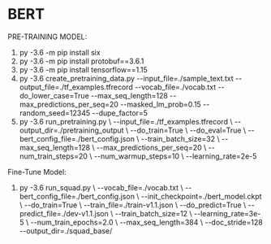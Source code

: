 # BERT

PRE-TRAINING MODEL:

1) py -3.6 -m pip install six 
2) py -3.6 -m pip install protobuf==3.6.1
3) py -3.6 -m pip install tensorflow==1.15
4) py -3.6 create_pretraining_data.py --input_file=./sample_text.txt --output_file=./tf_examples.tfrecord --vocab_file=./vocab.txt --do_lower_case=True  --max_seq_length=128 --max_predictions_per_seq=20 --masked_lm_prob=0.15 --random_seed=12345 --dupe_factor=5
5) py -3.6 run_pretraining.py \ --input_file=./tf_examples.tfrecord \ --output_dir=./pretraining_output \ --do_train=True \ --do_eval=True \ --bert_config_file=./bert_config.json \ --train_batch_size=32 \ --max_seq_length=128 \ --max_predictions_per_seq=20 \ --num_train_steps=20 \ --num_warmup_steps=10 \ --learning_rate=2e-5           

Fine-Tune Model:
1) py -3.6 run_squad.py \ --vocab_file=./vocab.txt \ --bert_config_file=./bert_config.json \  --init_checkpoint=./bert_model.ckpt \ --do_train=True \ --train_file=./train-v1.1.json \ --do_predict=True \ --predict_file=./dev-v1.1.json \  --train_batch_size=12 \ --learning_rate=3e-5 \  --num_train_epochs=2.0 \ --max_seq_length=384 \ --doc_stride=128 \
 --output_dir=./squad_base/                                                                                      